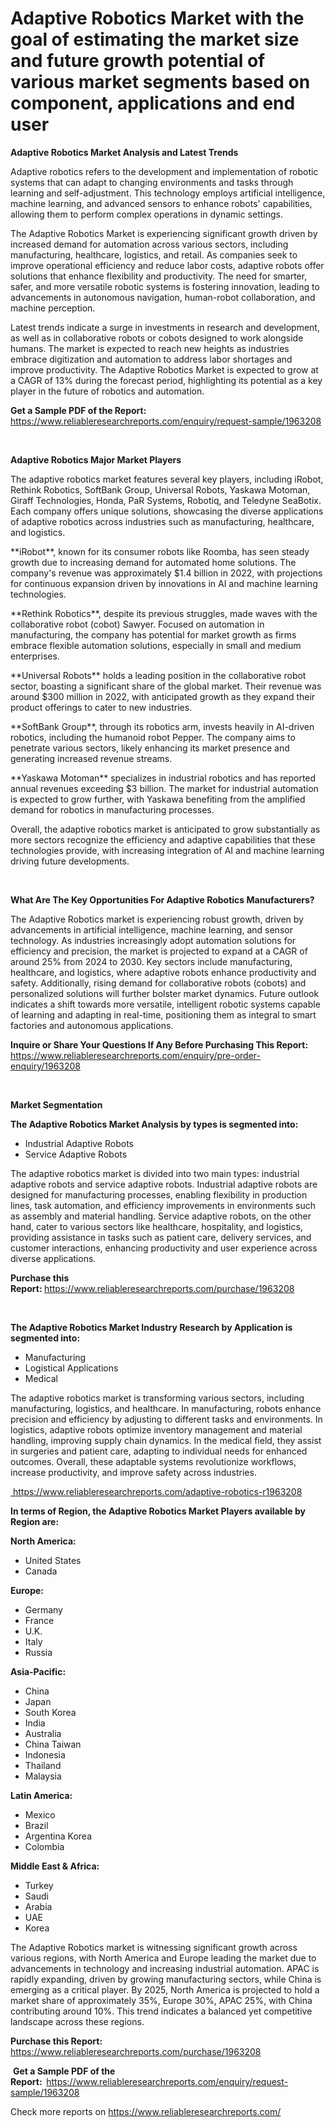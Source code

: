 <p><h1>Adaptive Robotics Market with the goal of estimating the market size and future growth potential of various market segments based on component, applications and end user</h1></p><p><strong>Adaptive Robotics Market Analysis and Latest Trends</strong></p>
<p><p>Adaptive robotics refers to the development and implementation of robotic systems that can adapt to changing environments and tasks through learning and self-adjustment. This technology employs artificial intelligence, machine learning, and advanced sensors to enhance robots' capabilities, allowing them to perform complex operations in dynamic settings.</p><p>The Adaptive Robotics Market is experiencing significant growth driven by increased demand for automation across various sectors, including manufacturing, healthcare, logistics, and retail. As companies seek to improve operational efficiency and reduce labor costs, adaptive robots offer solutions that enhance flexibility and productivity. The need for smarter, safer, and more versatile robotic systems is fostering innovation, leading to advancements in autonomous navigation, human-robot collaboration, and machine perception.</p><p>Latest trends indicate a surge in investments in research and development, as well as in collaborative robots or cobots designed to work alongside humans. The market is expected to reach new heights as industries embrace digitization and automation to address labor shortages and improve productivity. The Adaptive Robotics Market is expected to grow at a CAGR of 13% during the forecast period, highlighting its potential as a key player in the future of robotics and automation.</p></p>
<p><strong>Get a Sample PDF of the Report:&nbsp;</strong> <a href="https://www.reliableresearchreports.com/enquiry/request-sample/1963208?utm_campaign=3090&utm_medium=2&utm_source=Github&utm_content=ia&utm_term=10042025&utm_id=adaptive-robotics">https://www.reliableresearchreports.com/enquiry/request-sample/1963208</a></p>
<p>&nbsp;</p>
<p><strong>Adaptive Robotics Major Market Players</strong></p>
<p><p>The adaptive robotics market features several key players, including iRobot, Rethink Robotics, SoftBank Group, Universal Robots, Yaskawa Motoman, Giraff Technologies, Honda, PaR Systems, Robotiq, and Teledyne SeaBotix. Each company offers unique solutions, showcasing the diverse applications of adaptive robotics across industries such as manufacturing, healthcare, and logistics.</p><p>**iRobot**, known for its consumer robots like Roomba, has seen steady growth due to increasing demand for automated home solutions. The company's revenue was approximately $1.4 billion in 2022, with projections for continuous expansion driven by innovations in AI and machine learning technologies.</p><p>**Rethink Robotics**, despite its previous struggles, made waves with the collaborative robot (cobot) Sawyer. Focused on automation in manufacturing, the company has potential for market growth as firms embrace flexible automation solutions, especially in small and medium enterprises.</p><p>**Universal Robots** holds a leading position in the collaborative robot sector, boasting a significant share of the global market. Their revenue was around $300 million in 2022, with anticipated growth as they expand their product offerings to cater to new industries.</p><p>**SoftBank Group**, through its robotics arm, invests heavily in AI-driven robotics, including the humanoid robot Pepper. The company aims to penetrate various sectors, likely enhancing its market presence and generating increased revenue streams.</p><p>**Yaskawa Motoman** specializes in industrial robotics and has reported annual revenues exceeding $3 billion. The market for industrial automation is expected to grow further, with Yaskawa benefiting from the amplified demand for robotics in manufacturing processes.</p><p>Overall, the adaptive robotics market is anticipated to grow substantially as more sectors recognize the efficiency and adaptive capabilities that these technologies provide, with increasing integration of AI and machine learning driving future developments.</p></p>
<p>&nbsp;</p>
<p><strong>What Are The Key Opportunities For Adaptive Robotics Manufacturers?</strong></p>
<p><p>The Adaptive Robotics market is experiencing robust growth, driven by advancements in artificial intelligence, machine learning, and sensor technology. As industries increasingly adopt automation solutions for efficiency and precision, the market is projected to expand at a CAGR of around 25% from 2024 to 2030. Key sectors include manufacturing, healthcare, and logistics, where adaptive robots enhance productivity and safety. Additionally, rising demand for collaborative robots (cobots) and personalized solutions will further bolster market dynamics. Future outlook indicates a shift towards more versatile, intelligent robotic systems capable of learning and adapting in real-time, positioning them as integral to smart factories and autonomous applications.</p></p>
<p><strong>Inquire or Share Your Questions If Any Before Purchasing This Report:</strong> <a href="https://www.reliableresearchreports.com/enquiry/pre-order-enquiry/1963208?utm_campaign=3090&utm_medium=2&utm_source=Github&utm_content=ia&utm_term=10042025&utm_id=adaptive-robotics">https://www.reliableresearchreports.com/enquiry/pre-order-enquiry/1963208</a></p>
<p>&nbsp;</p>
<p><strong>Market Segmentation</strong></p>
<p><strong>The Adaptive Robotics Market Analysis by types is segmented into:</strong></p>
<p><ul><li>Industrial Adaptive Robots</li><li>Service Adaptive Robots</li></ul></p>
<p><p>The adaptive robotics market is divided into two main types: industrial adaptive robots and service adaptive robots. Industrial adaptive robots are designed for manufacturing processes, enabling flexibility in production lines, task automation, and efficiency improvements in environments such as assembly and material handling. Service adaptive robots, on the other hand, cater to various sectors like healthcare, hospitality, and logistics, providing assistance in tasks such as patient care, delivery services, and customer interactions, enhancing productivity and user experience across diverse applications.</p></p>
<p><strong>Purchase this Report:&nbsp;</strong><a href="https://www.reliableresearchreports.com/purchase/1963208?utm_campaign=3090&utm_medium=2&utm_source=Github&utm_content=ia&utm_term=10042025&utm_id=adaptive-robotics">https://www.reliableresearchreports.com/purchase/1963208</a></p>
<p>&nbsp;</p>
<p><strong>The Adaptive Robotics Market Industry Research by Application is segmented into:</strong></p>
<p><ul><li>Manufacturing</li><li>Logistical Applications</li><li>Medical</li></ul></p>
<p><p>The adaptive robotics market is transforming various sectors, including manufacturing, logistics, and healthcare. In manufacturing, robots enhance precision and efficiency by adjusting to different tasks and environments. In logistics, adaptive robots optimize inventory management and material handling, improving supply chain dynamics. In the medical field, they assist in surgeries and patient care, adapting to individual needs for enhanced outcomes. Overall, these adaptable systems revolutionize workflows, increase productivity, and improve safety across industries.</p></p>
<p><a href="https://www.reliableresearchreports.com/adaptive-robotics-r1963208?utm_campaign=3090&utm_medium=2&utm_source=Github&utm_content=ia&utm_term=10042025&utm_id=adaptive-robotics">&nbsp;https://www.reliableresearchreports.com/adaptive-robotics-r1963208</a></p>
<p><strong>In terms of Region, the Adaptive Robotics Market Players available by Region are:</strong></p>
<p>
    <p> <strong> North America: </strong>
        <ul>
            <li>United States</li>
            <li>Canada</li>
        </ul>
        </p> 
    <p> <strong> Europe: </strong>
        <ul>
            <li>Germany</li>
            <li>France</li>
            <li>U.K.</li>
            <li>Italy</li>
            <li>Russia</li>
        </ul>
        </p> 
    <p> <strong> Asia-Pacific: </strong>
        <ul>
            <li>China</li>
            <li>Japan</li>
            <li>South Korea</li>
            <li>India</li>
            <li>Australia</li>
            <li>China Taiwan</li>
            <li>Indonesia</li>
            <li>Thailand</li>
            <li>Malaysia</li>
        </ul>
        </p> 
    <p> <strong> Latin America: </strong>
        <ul>
            <li>Mexico</li>
            <li>Brazil</li>
            <li>Argentina Korea</li>
            <li>Colombia</li>
        </ul>
        </p> 
    <p> <strong> Middle East & Africa: </strong>
        <ul>
            <li>Turkey</li>
            <li>Saudi</li>
            <li>Arabia</li>
            <li>UAE</li>
            <li>Korea</li>
        </ul>
    </p>
    </p>
<p><p>The Adaptive Robotics market is witnessing significant growth across various regions, with North America and Europe leading the market due to advancements in technology and increasing industrial automation. APAC is rapidly expanding, driven by growing manufacturing sectors, while China is emerging as a critical player. By 2025, North America is projected to hold a market share of approximately 35%, Europe 30%, APAC 25%, with China contributing around 10%. This trend indicates a balanced yet competitive landscape across these regions.</p></p>
<p><strong>Purchase this Report: </strong><a href="https://www.reliableresearchreports.com/purchase/1963208?utm_campaign=3090&utm_medium=2&utm_source=Github&utm_content=ia&utm_term=10042025&utm_id=adaptive-robotics">https://www.reliableresearchreports.com/purchase/1963208</a></p>
<p>&nbsp;<strong>Get a Sample PDF of the Report:&nbsp;&nbsp;</strong><a href="https://www.reliableresearchreports.com/enquiry/request-sample/1963208?utm_campaign=3090&utm_medium=2&utm_source=Github&utm_content=ia&utm_term=10042025&utm_id=adaptive-robotics">https://www.reliableresearchreports.com/enquiry/request-sample/1963208</a></p>
<p><strong></strong></p>
<p>Check more reports on <a href="https://www.reliableresearchreports.com/?utm_campaign=3090&utm_medium=2&utm_source=Github&utm_content=ia&utm_term=10042025&utm_id=adaptive-robotics">https://www.reliableresearchreports.com/</a></p>